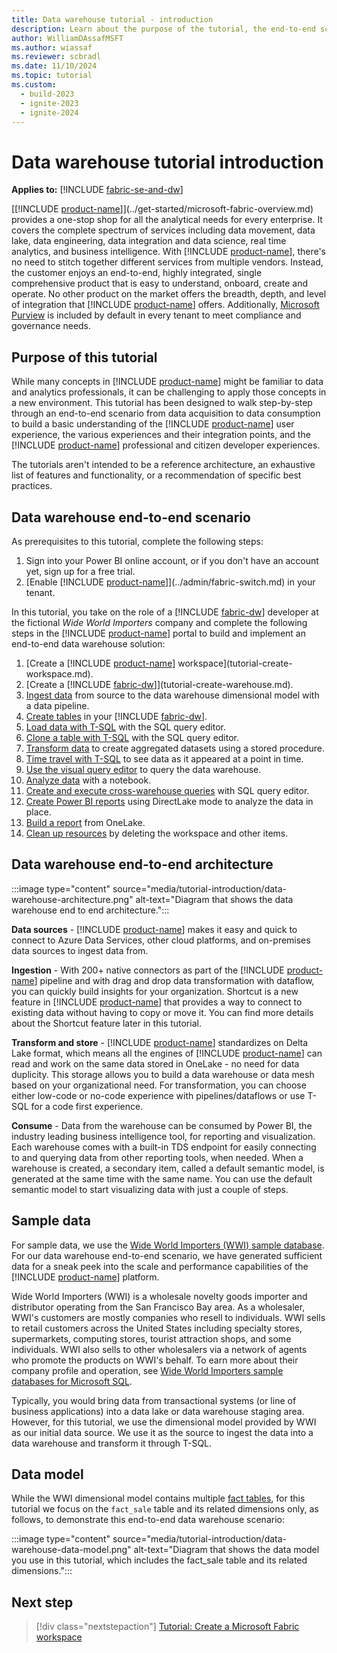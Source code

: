 ```yaml
---
title: Data warehouse tutorial - introduction
description: Learn about the purpose of the tutorial, the end-to-end scenario and architecture, the sample data, and the data model.
author: WilliamDAssafMSFT
ms.author: wiassaf
ms.reviewer: scbradl
ms.date: 11/10/2024
ms.topic: tutorial
ms.custom:
  - build-2023
  - ignite-2023
  - ignite-2024
---
```


# Data warehouse tutorial introduction

**Applies to:** [!INCLUDE [fabric-se-and-dw](includes/applies-to-version/fabric-se-and-dw.md)]

[[!INCLUDE [product-name](../includes/product-name.md)]](../get-started/microsoft-fabric-overview.md) provides a one-stop shop for all the analytical needs for every enterprise. It covers the complete spectrum of services including data movement, data lake, data engineering, data integration and data science, real time analytics, and business intelligence. With [!INCLUDE [product-name](../includes/product-name.md)], there's no need to stitch together different services from multiple vendors. Instead, the customer enjoys an end-to-end, highly integrated, single comprehensive product that is easy to understand, onboard, create and operate. No other product on the market offers the breadth, depth, and level of integration that [!INCLUDE [product-name](../includes/product-name.md)] offers. Additionally, [Microsoft Purview](../governance/microsoft-purview-fabric.md) is included by default in every tenant to meet compliance and governance needs.

## Purpose of this tutorial

While many concepts in [!INCLUDE [product-name](../includes/product-name.md)] might be familiar to data and analytics professionals, it can be challenging to apply those concepts in a new environment. This tutorial has been designed to walk step-by-step through an end-to-end scenario from data acquisition to data consumption to build a basic understanding of the [!INCLUDE [product-name](../includes/product-name.md)] user experience, the various experiences and their integration points, and the [!INCLUDE [product-name](../includes/product-name.md)] professional and citizen developer experiences.

The tutorials aren't intended to be a reference architecture, an exhaustive list of features and functionality, or a recommendation of specific best practices.

## Data warehouse end-to-end scenario

As prerequisites to this tutorial, complete the following steps:

1. Sign into your Power BI online account, or if you don't have an account yet, sign up for a free trial.
1. [Enable [!INCLUDE [product-name](../includes/product-name.md)]](../admin/fabric-switch.md) in your tenant.

In this tutorial, you take on the role of a [!INCLUDE [fabric-dw](includes/fabric-dw.md)] developer at the fictional *Wide World Importers* company and complete the following steps in the [!INCLUDE [product-name](../includes/product-name.md)] portal to build and implement an end-to-end data warehouse solution:

1. [Create a [!INCLUDE [product-name](../includes/product-name.md)] workspace](tutorial-create-workspace.md).
1. [Create a [!INCLUDE [fabric-dw](includes/fabric-dw.md)]](tutorial-create-warehouse.md).
1. [Ingest data](tutorial-ingest-data.md) from source to the data warehouse dimensional model with a data pipeline.
1. [Create tables](tutorial-create-tables.md) in your [!INCLUDE [fabric-dw](includes/fabric-dw.md)].
1. [Load data with T-SQL](tutorial-load-data.md) with the SQL query editor.
1. [Clone a table with T-SQL](tutorial-clone-table.md) with the SQL query editor.
1. [Transform data](tutorial-transform-data.md) to create aggregated datasets using a stored procedure.
1. [Time travel with T-SQL](tutorial-time-travel.md) to see data as it appeared at a point in time.
1. [Use the visual query editor](tutorial-visual-query.md) to query the data warehouse.
1. [Analyze data](tutorial-analyze-data-notebook.md) with a notebook.
1. [Create and execute cross-warehouse queries](tutorial-sql-cross-warehouse-query-editor.md) with SQL query editor.
1. [Create Power BI reports](tutorial-power-bi-report.md) using DirectLake mode to analyze the data in place.
1. [Build a report](tutorial-build-report-onelake-data-hub.md) from OneLake.
1. [Clean up resources](tutorial-clean-up.md) by deleting the workspace and other items.

## Data warehouse end-to-end architecture

:::image type="content" source="media/tutorial-introduction/data-warehouse-architecture.png" alt-text="Diagram that shows the data warehouse end to end architecture.":::

**Data sources** - [!INCLUDE [product-name](../includes/product-name.md)] makes it easy and quick to connect to Azure Data Services, other cloud platforms, and on-premises data sources to ingest data from.

**Ingestion** - With 200+ native connectors as part of the [!INCLUDE [product-name](../includes/product-name.md)] pipeline and with drag and drop data transformation with dataflow, you can quickly build insights for your organization. Shortcut is a new feature in [!INCLUDE [product-name](../includes/product-name.md)] that provides a way to connect to existing data without having to copy or move it. You can find more details about the Shortcut feature later in this tutorial.

**Transform and store** - [!INCLUDE [product-name](../includes/product-name.md)] standardizes on Delta Lake format, which means all the engines of [!INCLUDE [product-name](../includes/product-name.md)] can read and work on the same data stored in OneLake - no need for data duplicity. This storage allows you to build a data warehouse or data mesh based on your organizational need. For transformation, you can choose either low-code or no-code experience with pipelines/dataflows or use T-SQL for a code first experience.

**Consume** - Data from the warehouse can be consumed by Power BI, the industry leading business intelligence tool, for reporting and visualization. Each warehouse comes with a built-in TDS endpoint for easily connecting to and querying data from other reporting tools, when needed. When a warehouse is created, a secondary item, called a default semantic model, is generated at the same time with the same name. You can use the default semantic model to start visualizing data with just a couple of steps.

## Sample data

For sample data, we use the [Wide World Importers (WWI) sample database](/sql/samples/wide-world-importers-what-is?view=sql-server-ver16&preserve-view=true). For our data warehouse end-to-end scenario, we have generated sufficient data for a sneak peek into the scale and performance capabilities of the [!INCLUDE [product-name](../includes/product-name.md)] platform.

Wide World Importers (WWI) is a wholesale novelty goods importer and distributor operating from the San Francisco Bay area. As a wholesaler, WWI's customers are mostly companies who resell to individuals. WWI sells to retail customers across the United States including specialty stores, supermarkets, computing stores, tourist attraction shops, and some individuals. WWI also sells to other wholesalers via a network of agents who promote the products on WWI's behalf. To earn more about their company profile and operation, see [Wide World Importers sample databases for Microsoft SQL](/sql/samples/wide-world-importers-what-is?view=sql-server-ver16&preserve-view=true).

Typically, you would bring data from transactional systems (or line of business applications) into a data lake or data warehouse staging area. However, for this tutorial, we use the dimensional model provided by WWI as our initial data source. We use it as the source to ingest the data into a data warehouse and transform it through T-SQL.

## Data model

While the WWI dimensional model contains multiple [fact tables](dimensional-modeling-fact-tables.md), for this tutorial we focus on the `fact_sale` table and its related dimensions only, as follows, to demonstrate this end-to-end data warehouse scenario:

:::image type="content" source="media/tutorial-introduction/data-warehouse-data-model.png" alt-text="Diagram that shows the data model you use in this tutorial, which includes the fact_sale table and its related dimensions.":::

## Next step

> [!div class="nextstepaction"]
> [Tutorial: Create a Microsoft Fabric workspace](tutorial-create-workspace.md)
